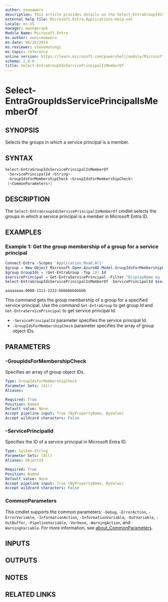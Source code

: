 ```yaml
---
author: msewaweru
description: This article provides details on the Select-EntraGroupIdsServicePrincipalIsMemberOf command.
external help file: Microsoft.Entra.Applications-Help.xml
Locale: en-US
manager: mwongerapk
Module Name: Microsoft.Entra
ms.author: eunicewaweru
ms.date: 06/26/2024
ms.reviewer: stevemutungi
ms.topic: reference
online version: https://learn.microsoft.com/powershell/module/Microsoft.Entra/Select-EntraGroupIdsServicePrincipalIsMemberOf
schema: 2.0.0
title: Select-EntraGroupIdsServicePrincipalIsMemberOf
---
```


# Select-EntraGroupIdsServicePrincipalIsMemberOf

## SYNOPSIS

Selects the groups in which a service principal is a member.

## SYNTAX

```powershell
Select-EntraGroupIdsServicePrincipalIsMemberOf
 -ServicePrincipalId <String>
 -GroupIdsForMembershipCheck <GroupIdsForMembershipCheck>
 [<CommonParameters>]
```

## DESCRIPTION

The `Select-EntraGroupIdsServicePrincipalIsMemberOf` cmdlet selects the groups in which a service principal is a member in Microsoft Entra ID.

## EXAMPLES

### Example 1: Get the group membership of a group for a service principal

```powershell
Connect-Entra -Scopes 'Application.Read.All'
$group = New-Object Microsoft.Open.AzureAD.Model.GroupIdsForMembershipCheck
$group.GroupIds = (Get-EntraGroup -Top 10).Id
$servicePrincipal = Get-EntraServicePrincipal -Filter "DisplayName eq 'Helpdesk Application'"
Select-EntraGroupIdsServicePrincipalIsMemberOf -ServicePrincipalId $servicePrincipal.Id -GroupIdsForMembershipCheck $group
```

```Output
aaaaaaaa-0000-1111-2222-bbbbbbbbbbbb
```

This command gets the group membership of a group for a specified service principal. Use the command `Get-EntraGroup` to get group Id and `Get-EntraServicePrincipal` to get service principal Id.

- `-ServicePrincipalId` parameter specifies the service principal Id.
- `-GroupIdsForMembershipCheck` parameter specifies the array of group object IDs.

## PARAMETERS

### -GroupIdsForMembershipCheck

Specifies an array of group object IDs.

```yaml
Type: GroupIdsForMembershipCheck
Parameter Sets: (All)
Aliases:

Required: True
Position: Named
Default value: None
Accept pipeline input: True (ByPropertyName, ByValue)
Accept wildcard characters: False
```

### -ServicePrincipalId

Specifies the ID of a service principal in Microsoft Entra ID.

```yaml
Type: System.String
Parameter Sets: (All)
Aliases: ObjectId

Required: True
Position: Named
Default value: None
Accept pipeline input: True (ByPropertyName, ByValue)
Accept wildcard characters: False
```

### CommonParameters

This cmdlet supports the common parameters: `-Debug`, `-ErrorAction`, `-ErrorVariable`, `-InformationAction`, `-InformationVariable`, `-OutVariable`, `-OutBuffer`, `-PipelineVariable`, `-Verbose`, `-WarningAction`, and `-WarningVariable`. For more information, see [about_CommonParameters](https://go.microsoft.com/fwlink/?LinkID=113216).

## INPUTS

## OUTPUTS

## NOTES

## RELATED LINKS
